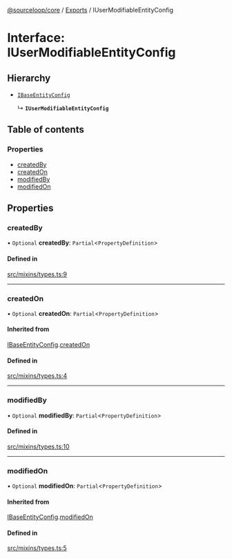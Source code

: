 [@sourceloop/core](../README.md) / [Exports](../modules.md) / IUserModifiableEntityConfig

# Interface: IUserModifiableEntityConfig

## Hierarchy

- [`IBaseEntityConfig`](IBaseEntityConfig.md)

  ↳ **`IUserModifiableEntityConfig`**

## Table of contents

### Properties

- [createdBy](IUserModifiableEntityConfig.md#createdby)
- [createdOn](IUserModifiableEntityConfig.md#createdon)
- [modifiedBy](IUserModifiableEntityConfig.md#modifiedby)
- [modifiedOn](IUserModifiableEntityConfig.md#modifiedon)

## Properties

### createdBy

• `Optional` **createdBy**: `Partial`<`PropertyDefinition`\>

#### Defined in

[src/mixins/types.ts:9](https://github.com/sourcefuse/loopback4-microservice-catalog/blob/00e854d46/packages/core/src/mixins/types.ts#L9)

___

### createdOn

• `Optional` **createdOn**: `Partial`<`PropertyDefinition`\>

#### Inherited from

[IBaseEntityConfig](IBaseEntityConfig.md).[createdOn](IBaseEntityConfig.md#createdon)

#### Defined in

[src/mixins/types.ts:4](https://github.com/sourcefuse/loopback4-microservice-catalog/blob/00e854d46/packages/core/src/mixins/types.ts#L4)

___

### modifiedBy

• `Optional` **modifiedBy**: `Partial`<`PropertyDefinition`\>

#### Defined in

[src/mixins/types.ts:10](https://github.com/sourcefuse/loopback4-microservice-catalog/blob/00e854d46/packages/core/src/mixins/types.ts#L10)

___

### modifiedOn

• `Optional` **modifiedOn**: `Partial`<`PropertyDefinition`\>

#### Inherited from

[IBaseEntityConfig](IBaseEntityConfig.md).[modifiedOn](IBaseEntityConfig.md#modifiedon)

#### Defined in

[src/mixins/types.ts:5](https://github.com/sourcefuse/loopback4-microservice-catalog/blob/00e854d46/packages/core/src/mixins/types.ts#L5)
